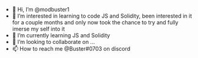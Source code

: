 - 👋 Hi, I’m @modbuster1
- 👀 I’m interested in learning to code JS and Solidity, been interested in it for a couple months and only now took the chance to try and fully imerse my self into it
- 🌱 I’m currently learning JS and Solidity
- 💞️ I’m looking to collaborate on ...
- 📫 How to reach me @Buster#0703 on discord

<!--- 
modbuster1/modbuster1 is a ✨ special ✨ repository because its `README.md` (this file) appears on your GitHub profile.
You can click the Preview link to take a look at your changes.
--->

